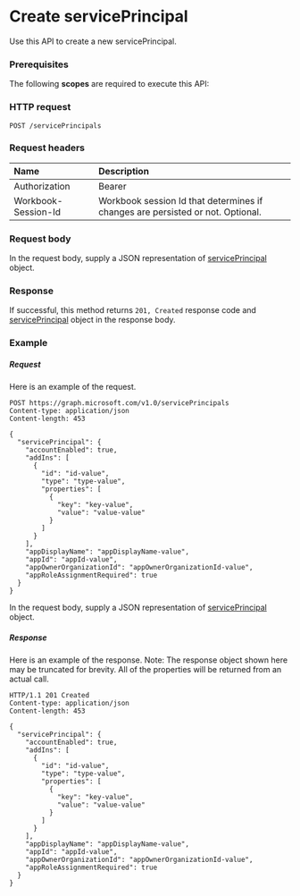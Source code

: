 # Create servicePrincipal

Use this API to create a new servicePrincipal.
### Prerequisites
The following **scopes** are required to execute this API: 
### HTTP request
<!-- { "blockType": "ignored" } -->
```http
POST /servicePrincipals

```
### Request headers
| Name       | Description|
|:---------------|:----------|
| Authorization  | Bearer <code>|
| Workbook-Session-Id  | Workbook session Id that determines if changes are persisted or not. Optional.|

### Request body
In the request body, supply a JSON representation of [servicePrincipal](../resources/serviceprincipal.md) object.


### Response
If successful, this method returns `201, Created` response code and [servicePrincipal](../resources/serviceprincipal.md) object in the response body.

### Example
##### Request
Here is an example of the request.
<!-- {
  "blockType": "request",
  "name": "create_serviceprincipal_from_serviceprincipals"
}-->
```http
POST https://graph.microsoft.com/v1.0/servicePrincipals
Content-type: application/json
Content-length: 453

{
  "servicePrincipal": {
    "accountEnabled": true,
    "addIns": [
      {
        "id": "id-value",
        "type": "type-value",
        "properties": [
          {
            "key": "key-value",
            "value": "value-value"
          }
        ]
      }
    ],
    "appDisplayName": "appDisplayName-value",
    "appId": "appId-value",
    "appOwnerOrganizationId": "appOwnerOrganizationId-value",
    "appRoleAssignmentRequired": true
  }
}
```
In the request body, supply a JSON representation of [servicePrincipal](../resources/serviceprincipal.md) object.
##### Response
Here is an example of the response. Note: The response object shown here may be truncated for brevity. All of the properties will be returned from an actual call.
<!-- {
  "blockType": "response",
  "truncated": true,
  "@odata.type": "microsoft.graph.serviceprincipal"
} -->
```http
HTTP/1.1 201 Created
Content-type: application/json
Content-length: 453

{
  "servicePrincipal": {
    "accountEnabled": true,
    "addIns": [
      {
        "id": "id-value",
        "type": "type-value",
        "properties": [
          {
            "key": "key-value",
            "value": "value-value"
          }
        ]
      }
    ],
    "appDisplayName": "appDisplayName-value",
    "appId": "appId-value",
    "appOwnerOrganizationId": "appOwnerOrganizationId-value",
    "appRoleAssignmentRequired": true
  }
}
```

<!-- uuid: 8fcb5dbc-d5aa-4681-8e31-b001d5168d79
2015-10-25 14:57:30 UTC -->
<!-- {
  "type": "#page.annotation",
  "description": "Create servicePrincipal",
  "keywords": "",
  "section": "documentation",
  "tocPath": ""
}-->